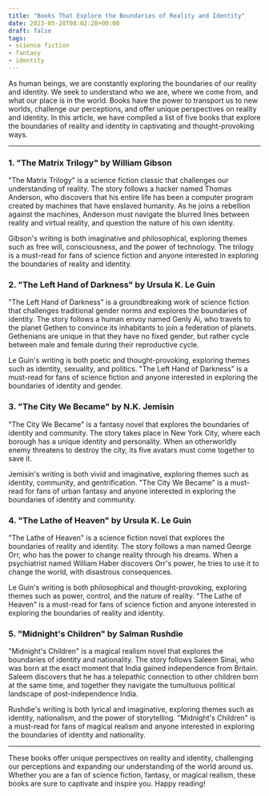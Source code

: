 ```yaml
---
title: "Books That Explore the Boundaries of Reality and Identity"
date: 2023-05-28T08:02:28+00:00
draft: false
tags:
- science fiction
- fantasy
- identity
---
```


As human beings, we are constantly exploring the boundaries of our reality and identity. We seek to understand who we are, where we come from, and what our place is in the world. Books have the power to transport us to new worlds, challenge our perceptions, and offer unique perspectives on reality and identity. In this article, we have compiled a list of five books that explore the boundaries of reality and identity in captivating and thought-provoking ways.

---

### 1. "The Matrix Trilogy" by William Gibson

"The Matrix Trilogy" is a science fiction classic that challenges our understanding of reality. The story follows a hacker named Thomas Anderson, who discovers that his entire life has been a computer program created by machines that have enslaved humanity. As he joins a rebellion against the machines, Anderson must navigate the blurred lines between reality and virtual reality, and question the nature of his own identity.

Gibson's writing is both imaginative and philosophical, exploring themes such as free will, consciousness, and the power of technology. The trilogy is a must-read for fans of science fiction and anyone interested in exploring the boundaries of reality and identity.

### 2. "The Left Hand of Darkness" by Ursula K. Le Guin

"The Left Hand of Darkness" is a groundbreaking work of science fiction that challenges traditional gender norms and explores the boundaries of identity. The story follows a human envoy named Genly Ai, who travels to the planet Gethen to convince its inhabitants to join a federation of planets. Gethenians are unique in that they have no fixed gender, but rather cycle between male and female during their reproductive cycle.

Le Guin's writing is both poetic and thought-provoking, exploring themes such as identity, sexuality, and politics. "The Left Hand of Darkness" is a must-read for fans of science fiction and anyone interested in exploring the boundaries of identity and gender.

### 3. "The City We Became" by N.K. Jemisin

"The City We Became" is a fantasy novel that explores the boundaries of identity and community. The story takes place in New York City, where each borough has a unique identity and personality. When an otherworldly enemy threatens to destroy the city, its five avatars must come together to save it.

Jemisin's writing is both vivid and imaginative, exploring themes such as identity, community, and gentrification. "The City We Became" is a must-read for fans of urban fantasy and anyone interested in exploring the boundaries of identity and community.

### 4. "The Lathe of Heaven" by Ursula K. Le Guin

"The Lathe of Heaven" is a science fiction novel that explores the boundaries of reality and identity. The story follows a man named George Orr, who has the power to change reality through his dreams. When a psychiatrist named William Haber discovers Orr's power, he tries to use it to change the world, with disastrous consequences.

Le Guin's writing is both philosophical and thought-provoking, exploring themes such as power, control, and the nature of reality. "The Lathe of Heaven" is a must-read for fans of science fiction and anyone interested in exploring the boundaries of reality and identity.

### 5. "Midnight's Children" by Salman Rushdie

"Midnight's Children" is a magical realism novel that explores the boundaries of identity and nationality. The story follows Saleem Sinai, who was born at the exact moment that India gained independence from Britain. Saleem discovers that he has a telepathic connection to other children born at the same time, and together they navigate the tumultuous political landscape of post-independence India.

Rushdie's writing is both lyrical and imaginative, exploring themes such as identity, nationalism, and the power of storytelling. "Midnight's Children" is a must-read for fans of magical realism and anyone interested in exploring the boundaries of identity and nationality.

---

These books offer unique perspectives on reality and identity, challenging our perceptions and expanding our understanding of the world around us. Whether you are a fan of science fiction, fantasy, or magical realism, these books are sure to captivate and inspire you. Happy reading!